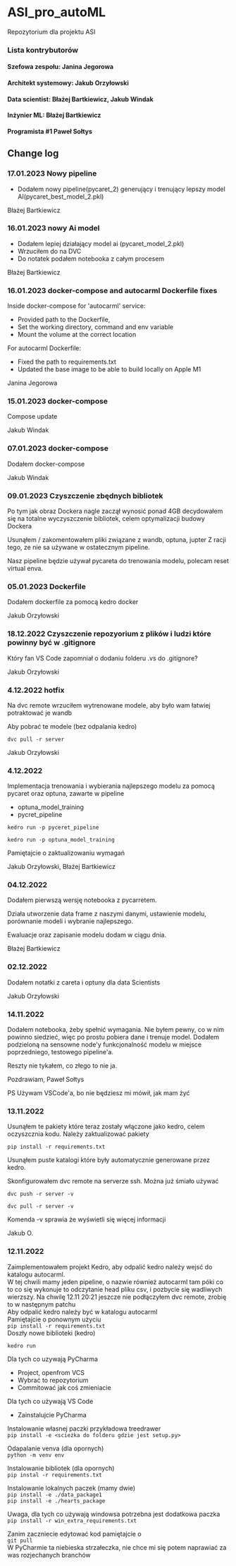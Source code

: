 # ASI_pro_autoML
 Repozytorium dla projektu ASI

### Lista kontrybutorów
#### Szefowa zespołu: Janina Jegorowa
#### Architekt systemowy: Jakub Orzyłowski
#### Data scientist: Błażej Bartkiewicz, Jakub Windak
#### Inżynier ML: Błażej Bartkiewicz
#### Programista #1 Paweł Sołtys


## Change log

### 17.01.2023 Nowy pipeline
 - Dodałem nowy pipeline(pycaret_2) generujący i trenujący lepszy model AI(pycaret_best_model_2.pkl)

Błażej Bartkiewicz

### 16.01.2023 nowy Ai model
 - Dodałem lepiej działający model ai (pycaret_model_2.pkl)
 - Wrzuciłem do na DVC
 - Do notatek podałem notebooka z całym procesem

Błażej Bartkiewicz


### 16.01.2023 docker-compose and autocarml Dockerfile fixes

Inside docker-compose for 'autocarml' service:
- Provided path to the Dockerfile,
- Set the working directory, command and env variable
- Mount the volume at the correct location

For autocarml Dockerfile:
- Fixed the path to requirements.txt
- Updated the base image to be able to build locally on Apple M1

Janina Jegorowa

### 15.01.2023 docker-compose

Compose update

Jakub Windak

### 07.01.2023 docker-compose

Dodałem docker-compose

Jakub Windak

### 09.01.2023 Czyszczenie zbędnych bibliotek

Po tym jak obraz Dockera nagle zaczął wynosić ponad 4GB decydowałem się na totalne 
wyczyszczenie bibliotek, celem optymalizacji budowy Dockera

Usunąłem / zakomentowałem pliki związane z wandb, optuna, jupter
Z racji tego, ze nie sa używane w ostatecznym pipeline.

Nasz pipeline będzie używał pycareta do trenowania modelu, polecam reset virtual enva.

### 05.01.2023 Dockerfile

Dodałem dockerfile za pomocą kedro docker

Jakub Orzyłowski

### 18.12.2022 Czyszczenie repozyorium z plików i ludzi które powinny być w .gitignore

Który fan VS Code zapomniał o dodaniu folderu .vs do .gitignore?

Jakub Orzyłowski

### 4.12.2022 hotfix

Na dvc remote wrzuciłem wytrenowane modele, aby było wam łatwiej
potraktować je wandb

Aby pobrać te modele (bez odpalania kedro)

``dvc pull -r server``

Jakub Orzyłowski


### 4.12.2022

Implementacja trenowania i wybierania najlepszego modelu za pomocą
pycaret oraz optuna, zawarte w pipeline

- optuna_model_training
- pycret_pipeline

``kedro run -p pyceret_pipeline``

``kedro run -p optuna_model_training``

Pamiętajcie o zaktualizowaniu wymagań

Jakub Orzyłowski, Błażej Bartkiewicz

### 04.12.2022
Dodałem pierwszą wersję notebooka z pycarretem.

Działa utworzenie data frame z naszymi danymi, ustawienie modelu, porównanie modeli i wybranie najlepszego.

Ewaluacje oraz zapisanie modelu dodam w ciągu dnia.

Błażej Bartkiewicz

### 02.12.2022

Dodałem notatki z careta i optuny dla data Scientists

Jakub Orzyłowski

### 14.11.2022

Dodałem notebooka, żeby spełnić wymagania. Nie byłem pewny, co w nim powinno siedzieć, więc po prostu pobiera dane i trenuje model.
Dodałem podzieloną na sensowne node'y funkcjonalność modelu w miejsce poprzedniego, testowego pipeline'a.

Reszty nie tykałem, co złego to nie ja.



Pozdrawiam,
Paweł Sołtys

PS
Używam VSCode'a, bo nie będziesz mi mówił, jak mam żyć

### 13.11.2022

Usunąłem te pakiety które teraz zostały włączone jako kedro, celem oczyszcznia 
kodu.
Należy zaktualizować pakiety

`pip install -r requirements.txt` 

Usunąłem puste katalogi które były automatycznie generowane przez kedro.

Skonfigurowałem dvc remote na serverze ssh. Można już śmiało używać 

`dvc push -r server -v`

`dvc pull -r server -v`

Komenda -v sprawia że wyświetli się więcej informacji 

Jakub O.
### 12.11.2022
Zaimplementowałem projekt Kedro, aby odpalić kedro należy wejsć do katalogu
autocarml.<br>
W tej chwili mamy jeden pipeline, o nazwie również autocarml tam póki co to co się wykonuje to
odczytanie head pliku csv, i pozbycie się wadliwych wierzszy. 
Na chwilę 12.11 20:21 jeszcze nie podłączyłem dvc remote, zrobię to w następnym
patchu<br>
Aby odpalić kedro należy być w katalogu autocarml <br>
Pamiętajcie o ponownym użyciu<br>
`pip install -r requirements.txt` <br>
Doszły nowe biblioteki (kedro)

`kedro run`

Dla tych co uzywają PyCharma<br>
- Project, openfrom VCS
- Wybrać to repozytorium
- Commitować jak coś zmieniacie

Dla tych co używają VS Code
- Zainstalujcie PyCharma

Instalowanie własnej paczki przykładowa treedrawer<br>
``pip install -e <scieżka do folderu gdzie jest setup.py>``

Odapalanie venva (dla opornych)<br>
``python -m venv env``

Instalowanie bibliotek (dla opornych)<br>
``pip instal -r requirements.txt``<p>
Instalowanie lokalnych paczek (mamy dwie)<br>
``pip install -e ./data_package1``<br>
``pip install -e ./hearts_package``<br>

Uwaga, dla tych co używają windowsa potrzebna 
jest dodatkowa paczka<br>
``pip install -r win_extra_requirements.txt``

Zanim zaczniecie edytować kod pamiętajcie o<br>
``git pull``<br>W PyCharmie ta niebieska strzałeczka,
nie chce mi się potem naprawiać za was rozjechanych branchów <br>

